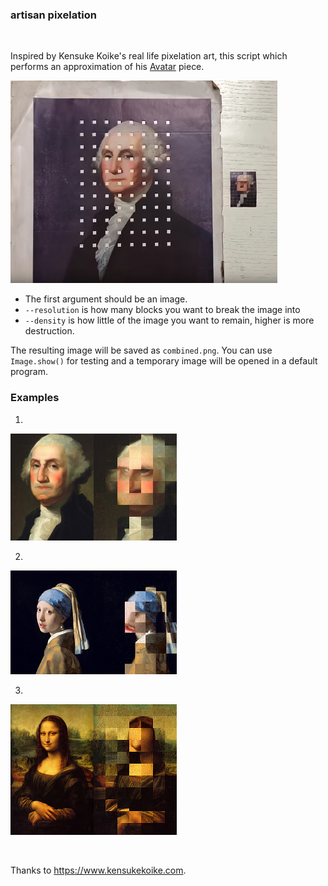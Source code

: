 ### artisan pixelation

<br>

Inspired by Kensuke Koike's real life pixelation art, this script which performs an approximation of his [Avatar](https://www.youtube.com/watch?v=U1KiC0AXhHg) piece.

![Avatar by Koike](https://github.com/healeycodes/artisan-pixelation/blob/master/avatar-kensuke-koike.png)

* The first argument should be an image.
* `--resolution` is how many blocks you want to break the image into
* `--density` is how little of the image you want to remain, higher is more destruction.

The resulting image will be saved as `combined.png`. You can use `Image.show()` for testing and a temporary image will be opened in a default program.

### Examples

1.

![George Washington](https://github.com/healeycodes/artisan-pixelation/blob/master/g-wash-processed.png)

2.

![Girl With a Pearl Earing](https://github.com/healeycodes/artisan-pixelation/blob/master/girl-processed.png)

3.

![Mona Lisa](https://github.com/healeycodes/artisan-pixelation/blob/master/mona-processed.png)

<br>

Thanks to https://www.kensukekoike.com.
